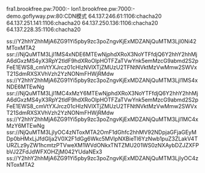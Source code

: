 fra1.brookfree.pw:7000:-
lon1.brookfree.pw:7000:-
demo.goflyway.pw:80:CDN模式
64.137.246.61:1106:chacha20
64.137.251.141:1106:chacha20
64.137.250.136:1106:chacha20
64.137.228.35:1106:chacha20
 
ss://Y2hhY2hhMjA6ZG91Yi5pby9zc3poZngvKjExMDZANjQuMTM3LjI0Ni42MToxMTA2
ssr://NjQuMTM3LjI1MS4xNDE6MTEwNjphdXRoX3NoYTFfdjQ6Y2hhY2hhMjA6dGxzMS4yX3RpY2tldF9hdXRoOlpHOTFZaTVwYnk5emMzcG9abmd2S2pFeE1EWS8_cmVtYXJrcz01cHlzNVlXTjZMUzU2TFNtNVktMzVwMmw2SWVxT21SdmRXSXVhVzh2YzNONmFHWjRMdw
ss://Y2hhY2hhMjA6ZG91Yi5pby9zc3poZngvKjExMDZANjQuMTM3LjI1MS4xNDE6MTEwNg
ssr://NjQuMTM3LjI1MC4xMzY6MTEwNjphdXRoX3NoYTFfdjQ6Y2hhY2hhMjA6dGxzMS4yX3RpY2tldF9hdXRoOlpHOTFZaTVwYnk5emMzcG9abmd2S2pFeE1EWS8_cmVtYXJrcz01cHlzNVlXTjZMUzU2TFNtNVktMzVwMmw2SWVxT21SdmRXSXVhVzh2YzNONmFHWjRMdw
ss://Y2hhY2hhMjA6ZG91Yi5pby9zc3poZngvKjExMDZANjQuMTM3LjI1MC4xMzY6MTEwNg
ssr://NjQuMTM3LjIyOC4zNToxMTA2OmF1dGhfc2hhMV92NDpjaGFjaGEyMDp0bHMxLjJfdGlja2V0X2F1dGg6Wkc5MVlpNXBieTl6YzNwb1puZ3ZLakV4TURZLz9yZW1hcmtzPTVweXM1WVdONkxTNTZMU201WS0zNXAybDZJZXFPbVJ2ZFdJdWFXOHZjM042YUdaNEx3
ss://Y2hhY2hhMjA6ZG91Yi5pby9zc3poZngvKjExMDZANjQuMTM3LjIyOC4zNToxMTA2
 
